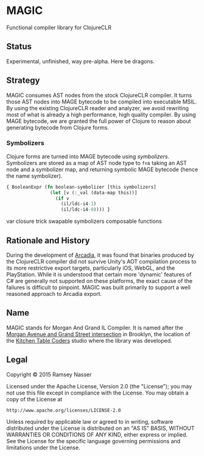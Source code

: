 MAGIC
=====
Functional compiler library for ClojureCLR

Status
------
Experimental, unfinished, way pre-alpha. Here be dragons.

Strategy
--------
MAGIC consumes AST nodes from the stock ClojureCLR compiler. It turns those AST nodes into MAGE bytecode to be compiled into executable MSIL. By using the existing ClojureCLR reader and analyzer, we avoid rewriting most of what is already a high performance, high quality compiler. By using MAGE bytecode, we are granted the full power of Clojure to reason about generating bytecode from Clojure forms.

### Symbolizers
Clojure forms are turned into MAGE bytecode using *symbolizers*. Symbolizers are stored as a map of AST node type to `fn`s taking an AST node and a symbolizer map, and returning symbolic MAGE bytecode (hence the name symbolizer).

```clojure
{ BooleanExpr (fn boolean-symbolizer [this symbolizers]
                (let [v (:_val (data-map this))]
                  (if v
                    (il/ldc-i4-1)
                    (il/ldc-i4-0)))) }
```

var closure trick
swapable symbolizers
composable functions


Rationale and History
---------------------
During the development of [Arcadia](https://github.com/arcadia-unity/Arcadia), it was found that binaries produced by the ClojureCLR compiler did not survive Unity's AOT compilation process to its more restrictive export targets, particularly iOS, WebGL, and the PlayStation. While it is understood that certain more 'dynamic' features of C# are generally not supported on these platforms, the exact cause of the failures is difficult to pinpoint. MAGIC was built primarily to support a well reasoned approach to Arcadia export.

Name
----
MAGIC stands for Morgan And Grand IL Compiler. It is named after the [Morgan Avenue and Grand Street intersection](https://www.google.com/maps/place/Grand+St+%26+Morgan+Ave,+Brooklyn,+NY+11237/@40.7133714,-73.9348001,17z/data=!3m1!4b1!4m2!3m1!1s0x89c25eab5ea3b021:0x77aaab63f0e3d135) in Brooklyn, the location of the [Kitchen Table Coders](http://kitchentablecoders.com/) studio where the library was developed.

Legal
-----
Copyright © 2015 Ramsey Nasser

Licensed under the Apache License, Version 2.0 (the "License"); you may not use this file except in compliance with the License. You may obtain a copy of the License at

```
http://www.apache.org/licenses/LICENSE-2.0
```

Unless required by applicable law or agreed to in writing, software distributed under the License is distributed on an "AS IS" BASIS, WITHOUT WARRANTIES OR CONDITIONS OF ANY KIND, either express or implied. See the License for the specific language governing permissions and limitations under the License.